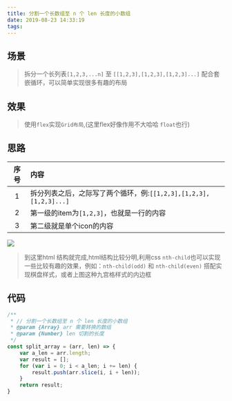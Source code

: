 ```yaml
---
title: 分割一个长数组至 n 个 len 长度的小数组
date: 2019-08-23 14:33:19
tags:
---
```

## 场景
>   拆分一个长列表<code>[1,2,3,...n]</code> 至 <code>[[1,2,3],[1,2,3],[1,2,3]...]</code> 配合套嵌循环，可以简单实现很多有趣的布局

## 效果
> 使用<code>flex</code>实现<code>Grid布局</code>,(这里flex好像作用不大哈哈 <code>float</code>也行)


## 思路
序号|内容
:---:|:--
1|拆分列表之后，之际写了两个循环，例:<code>[[1,2,3],[1,2,3],[1,2,3]...]</code>
2|第一级的item为<code>[1,2,3]</code>，也就是一行的内容
3|第二级就是单个icon的内容

![](https://i.loli.net/2019/08/23/buU3AjRgi9Xlzre.png)
> 到这里html 结构就完成,html结构比较分明,利用css <code>nth-child</code>也可以实现一些比较有趣的效果，例如：<code>nth-child(odd)</code> 和  <code>nth-child(even)</code> 搭配实现棋盘样式，或者上图这种九宫格样式的内边框
## 代码
```javascript 
/**
 * // 分割一个长数组至 n 个 len 长度的小数组
 * @param {Array} arr 需要转换的数组
 * @param {Number} len 切割的长度
 */
const split_array = (arr, len) => {
	var a_len = arr.length;
	var result = [];
	for (var i = 0; i < a_len; i += len) {
		result.push(arr.slice(i, i + len));
	}
	return result;
}
```
